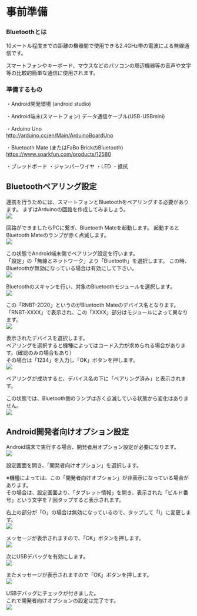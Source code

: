 # 事前準備

### Bluetoothとは


10メートル程度までの距離の機器間で使用できる2.4GHz帯の電波による無線通信です。

スマートフォンやキーボード、マウスなどのパソコンの周辺機器等の音声や文字等の比較的簡単な通信に使用されます。



### 準備するもの


・Android開発環境 (android studio)

・Android端末(スマートフォン)
データ通信ケーブル(USB-USBmini)

・Arduino Uno
<br>
http://arduino.cc/en/Main/ArduinoBoardUno

・Bluetooth Mate (またはFaBo BrickのBluetooth)
<br>
https://www.sparkfun.com/products/12580

・ブレッドボード
・ジャンパーワイヤ
・LED
・抵抗

## Bluetoothペアリング設定


連携を行うためには、スマートフォンとBluetoothをペアリングする必要があります。
まずはArduinoの回路を作成してみましょう。
<br>
![](bt1-01.jpg)


回路ができましたらPCに繋ぎ、Bluetooth Mateを起動します。
起動するとBluetooth Mateのランプが赤く点滅します。
<br>
![](bt1-02.jpg)


この状態でAndroid端末側でペアリング設定を行います。
<br>
「設定」の「無線とネットワーク」より「Bluetooth」を選択します。
この時、Bluetoothが無効になっている場合は有効にして下さい。
<br>
![](bt1-03.jpg)
 
 
Bluetoothのスキャンを行い、対象のBluetoothモジュールを選択します。
<br>
![](bt1-04.jpg)

この「RNBT-2D20」というのがBluetooth Mateのデバイス名となります。
<br>
「RNBT-XXXX」で表示され、この「XXXX」部分はモジュールによって異なります。
<br>
![](bt1-05.jpg)


表示されたデバイスを選択します。
<br>
ペアリングを選択すると機種によってはコード入力が求められる場合があります。(確認のみの場合もあり）
<br>
その場合は「1234」を入力し「OK」ボタンを押します。
<br>
![](bt1-06.jpg)


ペアリングが成功すると、デバイス名の下に「ペアリング済み」と表示されます。

この状態では、Bluetooth側のランプは赤く点滅している状態から変化はありません。
<br>
![](bt1-07.jpg)


## Android開発者向けオプション設定


Android端末で実行する場合、開発者用オプション設定が必要になります。
<br>
![](bt1-07.jpg)

設定画面を開き、「開発者向けオプション」を選択します。

※機種によっては、この「開発者向けオプション」が非表示になっている場合があります。
<br>
その場合は、設定画面より、「タブレット情報」を開き、表示された「ビルド番号」という文字を７回タップすると表示されます。



右上の部分が「O」の場合は無効になっているので、タップして「I」に変更します。
<br>
![](bt1-08.jpg)


メッセージが表示されますので、「OK」ボタンを押します。
<br>
![](bt1-09.jpg)


次にUSBデバッグを有効にします。
<br>
![](bt1-10.jpg)


またメッセージが表示されますので「OK」ボタンを押します。
<br>
![](bt1-11.jpg)


USBデバッグにチェックが付きました。
<br>
これで開発者向けオプションの設定は完了です。
<br>
![](bt1-12.jpg)



